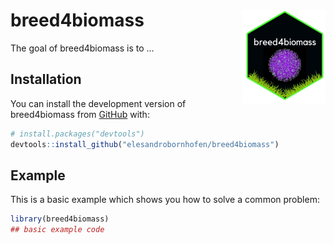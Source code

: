 # breed4biomass <img src="man/figures/logo.png" align="right" height="150" />


<!-- badges: start -->
<!-- badges: end -->

The goal of breed4biomass is to ...

## Installation

You can install the development version of breed4biomass from [GitHub](https://github.com/) with:

``` r
# install.packages("devtools")
devtools::install_github("elesandrobornhofen/breed4biomass")
```

## Example

This is a basic example which shows you how to solve a common problem:

``` r
library(breed4biomass)
## basic example code
```

